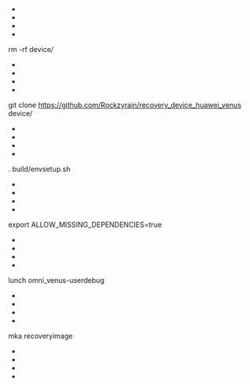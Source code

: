 *
*
*
*

rm -rf device/

*
*
*
*

git clone https://github.com/Rockzyrain/recovery_device_huawei_venus device/

*
*
*
*

. build/envsetup.sh

*
*
*
*

export ALLOW_MISSING_DEPENDENCIES=true 

*
*
*
*

lunch omni_venus-userdebug

*
*
*
*

mka recoveryimage

*
*
*
*
